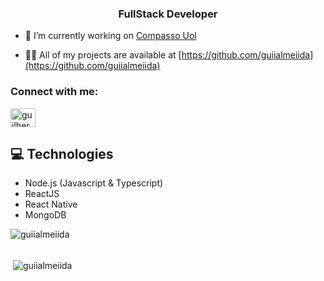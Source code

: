 <h3 align="center">FullStack Developer</h3>

- 🔭 I’m currently working on [Compasso Uol](https://compasso.com.br/)

- 👨‍💻 All of my projects are available at [https://github.com/guiialmeiida](https://github.com/guiialmeiida)

<h3 align="left">Connect with me:</h3>
<p align="left">
<a href="https://linkedin.com/in/guilherme-almeida-b6a09412a" target="blank"><img align="center" src="https://cdn.worldvectorlogo.com/logos/linkedin-icon-2.svg" alt="guilherme-almeida-b6a09412a" height="30" width="40" /></a>
</p>

## 💻 Technologies

- Node.js (Javascript & Typescript)
- ReactJS
- React Native
- MongoDB

<p><img align="left" src="https://github-readme-stats.vercel.app/api/top-langs?username=guiialmeiida&show_icons=true&locale=en&layout=compact" alt="guiialmeiida" /></p><br />

<br>

<p>&nbsp;<img align="center" src="https://github-readme-stats.vercel.app/api?username=guiialmeiida&show_icons=true&locale=en" alt="guiialmeiida" /></p>
